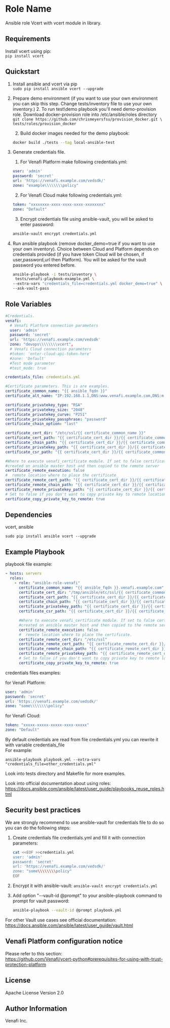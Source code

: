 Role Name
=========

Ansible role Vcert with vcert module in library.  

Requirements
------------

Install vcert using pip:  
`pip install vcert`

Quickstart
------------
1. Install ansible and vcert via pip  
    `sudo pip install ansible vcert --upgrade` 

2. Prepare demo environment (if you want to use your own environment 
you can skip this step. Change tests/inventory file to use your own inventory.)
    2. To run test\demo playbook you'll need demo-provision role.
    Download docker-provision role into /etc/ansible/roles 
    directory  
        ```
        git clone https://github.com/chrismeyersfsu/provision_docker.git \
         tests/roles/provision_docker
        ```
        
    2. Build docker images needed for the  demo playbook:
    ```bash
    docker build ./tests --tag local-ansible-test
    ```
3. Generate credentials file.  
    1. For Venafi Platform make following credentials.yml:  
    ```yaml
    user: 'admin'
    password: 'secret'
    url: 'https://venafi.example.com/vedsdk/'
    zone: "example\\\\\\\\policy"
    ```  
    2. For Venafi Cloud make following credentials.yml:
    ```yaml
    token: "xxxxxxxx-xxxx-xxxx-xxxx-xxxxxxxx"
    zone: "Default"
    ```
    3. Encrypt credentials file using ansible-vault, you will be asked to enter password:
    ```bash
    ansible-vault encrypt credentials.yml
    ```
    
4. Run ansible playbook (remove docker_demo=true if you want to use your own inventory).
Choice between Cloud and Platform depends on 
credentials provided (if you have token Cloud will be chosen, 
if user,password,url then Platform). You will be asked for the vault 
password you entered before.
    ```bash
    ansible-playbook -i tests/inventory \
     tests/venafi-playbook-example.yml \
    --extra-vars "credentials_file=credentials.yml docker_demo=true" \
    --ask-vault-pass
    ```



Role Variables
--------------

```yaml
#Credentials.
venafi:
  # Venafi Platform connection parameters
  user: 'admin'
  password: 'secret'
  url: 'https://venafi.example.com/vedsdk'
  zone: "devops\\\\\\\\vcert",
  # Venafi Cloud connection parameters
  #token: 'enter-cloud-api-token-here'
  #zone: 'Default'
  #Test mode parameter
  #test_mode: true

credentials_file: credentials.yml

#Certificate parameters. This is are examples.
certificate_common_name: "{{ ansible_fqdn }}"
certificate_alt_name: "IP:192.168.1.1,DNS:www.venafi.example.com,DNS:m.venafi.example.com,email:e@venafi.com,email:e2@venafi.com,IP Address:192.168.2.2"

certificate_privatekey_type: "RSA"
certificate_privatekey_size: "2048"
certificate_privatekey_curve: "P251"
certificate_privatekey_passphrase: "password"
certificate_chain_option: "last"

certificate_cert_dir: "/etc/ssl/{{ certificate_common_name }}"
certificate_cert_path: "{{ certificate_cert_dir }}/{{ certificate_common_name }}.pem"
certificate_chain_path: "{{ certificate_cert_dir }}/{{ certificate_common_name }}.chain.pem"
certificate_privatekey_path: "{{ certificate_cert_dir }}/{{ certificate_common_name }}.key"
certificate_csr_path: "{{ certificate_cert_dir }}/{{ certificate_common_name }}.csr"

#Where to execute venafi_certificate module. If set to false certificate will be
#created on ansible master host and then copied to the remote server
certificate_remote_execution: false
#  remote location where to place the certificate_
certificate_remote_cert_path: "{{ certificate_cert_dir }}/{{ certificate_common_name }}.pem"
certificate_remote_chain_path: "{{ certificate_cert_dir }}/{{ certificate_common_name }}.chain.pem"
certificate_remote_privatekey_path: "{{ certificate_cert_dir }}/{{ certificate_common_name }}.key"
# Set to false if you don't want to copy private key to remote location
certificate_copy_private_key_to_remote: true

```



Dependencies
------------

vcert, ansible

```
sudo pip install ansible vcert --upgrade
```

Example Playbook
----------------

playbook file example:  

```yaml
- hosts: servers
  roles:
    - role: "ansible-role-venafi"
      certificate_common_name: "{{ ansible_fqdn }}.venafi.example.com"
      certificate_cert_dir: "/tmp/ansible/etc/ssl/{{ certificate_common_name }}"
      certificate_cert_path: "{{ certificate_cert_dir }}/{{ certificate_common_name }}.pem"
      certificate_chain_path: "{{ certificate_cert_dir }}/{{ certificate_common_name }}.chain.pem"
      certificate_privatekey_path: "{{ certificate_cert_dir }}/{{ certificate_common_name }}.key"
      certificate_csr_path: "{{ certificate_cert_dir }}/{{ certificate_common_name }}.csr"

      #Where to execute venafi_certificate module. If set to false certificate will be
      #created on ansible master host and then copied to the remote server
      certificate_remote_execution: false
      #  remote location where to place the certificate.
      certificate_remote_cert_dir: "/etc/ssl"
      certificate_remote_cert_path: "{{ certificate_remote_cert_dir }}/{{ certificate_common_name }}.pem"
      certificate_remote_chain_path: "{{ certificate_remote_cert_dir }}/{{ certificate_common_name }}.chain.pem"
      certificate_remote_privatekey_path: "{{ certificate_remote_cert_dir }}/{{ certificate_common_name }}.key"
      # Set to false if you don't want to copy private key to remote location
      certificate_copy_private_key_to_remote: true

```

credentials files examples:  

for Venafi Platform:

```yaml
user: 'admin'
password: 'secret'
url: 'https://venafi.example.com/vedsdk/'
zone: "some\\\\\\\\policy"

```

for Venafi Cloud:  

```yaml
token: "xxxxx-xxxxx-xxxxx-xxxx-xxxxx"
zone: "Default"
```

By default credentials are read from file credentials.yml you can rewrite it 
with variable credentials_file  
For example:  

    ansible-playbook playbook.yml --extra-vars "credentials_file=other_credentials.yml"

Look into tests directory and Makefile for more examples.

Look into official documentation about using roles: https://docs.ansible.com/ansible/latest/user_guide/playbooks_reuse_roles.html

Security best practices
----------------

We are strongly recommend to use ansible-vault for credentials file
to do so you can do the following steps:

1. Create credentials file credentials.yml and fill it with connection parameters:
    ```bash
    cat <<EOF >>credentials.yml
    user: 'admin'
    password: 'secret'
    url: 'https://venafi.example.com/vedsdk/'
    zone: "some\\\\\\\\policy"
    EOF
    ```
2. Encrypt it with ansible-vault:
    `ansible-vault encrypt credentials.yml`

3. Add option "--vault-id @prompt" to your ansible-playbook
 command to prompt for vault password:  
    ```bash
    ansible-playbook --vault-id @prompt playbook.yml
    ``` 

For other Vault use cases see official documentation:
https://docs.ansible.com/ansible/latest/user_guide/vault.html


Venafi Platform configuration notice
----------------
Please refer to this section:  
https://github.com/Venafi/vcert-python#prerequisites-for-using-with-trust-protection-platform

License
-------

Apache License Version 2.0

Author Information
------------------

Venafi Inc.

